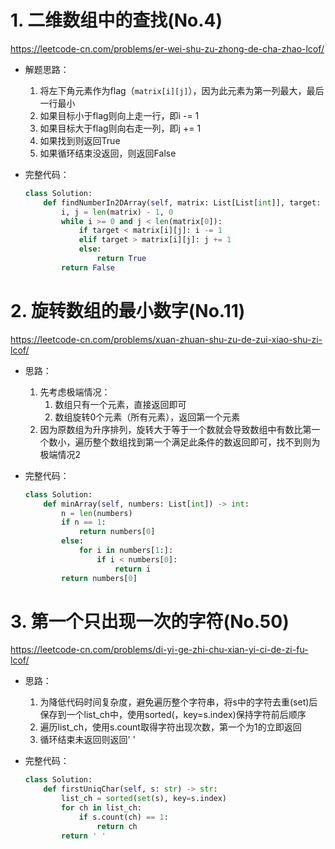# 1. 二维数组中的查找(No.4)

https://leetcode-cn.com/problems/er-wei-shu-zu-zhong-de-cha-zhao-lcof/

- 解题思路：

  1. 将左下角元素作为flag（`matrix[i][j]`），因为此元素为第一列最大，最后一行最小
  2. 如果目标小于flag则向上走一行，即i -= 1
  3. 如果目标大于flag则向右走一列，即j += 1
  4. 如果找到则返回True
  5. 如果循环结束没返回，则返回False

- 完整代码：

  ```python
  class Solution:
      def findNumberIn2DArray(self, matrix: List[List[int]], target: int) -> bool:
          i, j = len(matrix) - 1, 0
          while i >= 0 and j < len(matrix[0]):
              if target < matrix[i][j]: i -= 1
              elif target > matrix[i][j]: j += 1
              else:
                  return True
          return False
  ```

# 2. 旋转数组的最小数字(No.11)

https://leetcode-cn.com/problems/xuan-zhuan-shu-zu-de-zui-xiao-shu-zi-lcof/

- 思路：
  1. 先考虑极端情况：
     1. 数组只有一个元素，直接返回即可
     2. 数组旋转0个元素（所有元素），返回第一个元素
  2. 因为原数组为升序排列，旋转大于等于一个数就会导致数组中有数比第一个数小，遍历整个数组找到第一个满足此条件的数返回即可，找不到则为极端情况2

- 完整代码：

  ```python
  class Solution:
      def minArray(self, numbers: List[int]) -> int:
          n = len(numbers)
          if n == 1:
              return numbers[0]
          else:
              for i in numbers[1:]:
                  if i < numbers[0]:
                      return i
          return numbers[0]
  ```

  

# 3. 第一个只出现一次的字符(No.50)

https://leetcode-cn.com/problems/di-yi-ge-zhi-chu-xian-yi-ci-de-zi-fu-lcof/

- 思路：

  1. 为降低代码时间复杂度，避免遍历整个字符串，将s中的字符去重(set)后保存到一个list_ch中，使用sorted(，key=s.index)保持字符前后顺序
  2. 遍历list_ch，使用s.count取得字符出现次数，第一个为1的立即返回
  3. 循环结束未返回则返回' '

- 完整代码：

  ```python
  class Solution:
      def firstUniqChar(self, s: str) -> str:
          list_ch = sorted(set(s), key=s.index)
          for ch in list_ch:
              if s.count(ch) == 1:
                  return ch
          return ' '
  ```

  